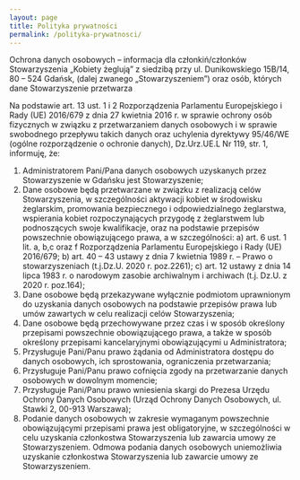 ```yaml
---
layout: page
title: Polityka prywatności
permalink: /polityka-prywatnosci/
---
```



Ochrona danych osobowych – informacja dla członkiń/członków Stowarzyszenia „Kobiety żeglują” z siedzibą przy ul. Dunikowskiego 15B/14, 80 – 524 Gdańsk, (dalej zwanego „Stowarzyszeniem”) oraz osób, których dane Stowarzyszenie przetwarza

Na podstawie art. 13 ust. 1 i 2 Rozporządzenia Parlamentu Europejskiego i Rady (UE) 2016/679 z dnia 27 kwietnia 2016 r. w sprawie ochrony osób fizycznych w związku z przetwarzaniem danych osobowych i w sprawie swobodnego przepływu takich danych oraz uchylenia dyrektywy 95/46/WE (ogólne rozporządzenie o ochronie danych), Dz.Urz.UE.L Nr 119, str. 1, informuję, że:

1. Administratorem Pani/Pana danych osobowych uzyskanych przez Stowarzyszenie w Gdańsku jest Stowarzyszenie;
2. Dane osobowe będą przetwarzane w związku z realizacją celów Stowarzyszenia, w szczególności aktywacji kobiet w środowisku żeglarskim, promowania bezpiecznego i odpowiedzialnego żeglarstwa, wspierania kobiet rozpoczynających przygodę z żeglarstwem lub podnoszących swoje kwalifikacje, oraz na podstawie przepisów powszechnie obowiązującego prawa, a w szczególności:
   a) art. 6 ust. 1 lit. a, b,c oraz f Rozporządzenia Parlamentu Europejskiego i Rady (UE) 2016/679;
   b) art. 40 – 43 ustawy z dnia 7 kwietnia 1989 r. – Prawo o stowarzyszeniach (t.j.Dz.U. 2020 r. poz.2261);
   c) art. 12 ustawy z dnia 14 lipca 1983 r. o narodowym zasobie archiwalnym i archiwach (t.j. Dz.U. z  2020 r. poz.164);
3. Dane osobowe będą przekazywane wyłącznie podmiotom uprawnionym do uzyskania danych osobowych na podstawie przepisów prawa lub umów zawartych w celu realizacji celów Stowarzyszenia;
4. Dane osobowe będą przechowywane przez czas i w sposób określony przepisami powszechnie obowiązującego prawa, a także w sposób określony przepisami kancelaryjnymi obowiązującymi u Administratora;
5. Przysługuje Pani/Panu prawo żądania od Administratora dostępu do danych osobowych, ich sprostowania, ograniczenia przetwarzania;
6.  Przysługuje Pani/Panu prawo cofnięcia zgody na przetwarzanie danych osobowych w dowolnym momencie;
7. Przysługuje Pani/Panu prawo wniesienia skargi do Prezesa Urzędu Ochrony Danych Osobowych (Urząd Ochrony Danych Osobowych, ul. Stawki 2, 00-913 Warszawa);
8. Podanie danych osobowych w zakresie wymaganym powszechnie obowiązującymi przepisami prawa jest obligatoryjne, w szczególności w celu uzyskania członkostwa Stowarzyszenia lub zawarcia umowy ze Stowarzyszeniem. Odmowa podania danych osobowych uniemożliwia uzyskanie członkostwa Stowarzyszenia lub zawarcie umowy ze Stowarzyszeniem.
